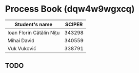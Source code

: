 # Process Book (dqw4w9wgxcq)

| Student's name           | SCIPER |
| ------------------------ | ------ |
| Ioan Florin Cătălin Nițu | 343298 |
| Mihai David              | 340559 |
| Vuk Vuković              | 338791 |

## TODO
